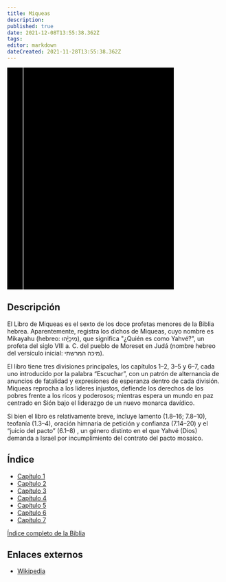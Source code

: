 ```yaml
---
title: Miqueas
description: 
published: true
date: 2021-12-08T13:55:38.362Z
tags: 
editor: markdown
dateCreated: 2021-11-28T13:55:38.362Z
---
```


<div class="urantiapedia-book-front urantiapedia-book-bible">
<svg xmlns="http://www.w3.org/2000/svg"
	width="102.6mm" height="136.8mm"
	viewBox="0 0 102.6 136.8" version="1.1">
	<g transform="translate(-7,-5)">
		<rect width="9.6" height="136.8" x="7" y="5" />
		<rect width="96.9" height="136.8" x="17" y="5" />
		<text style="font-size:5px" x="61" y="22">LA BIBLIA</text>
		<text style="font-size:4px" x="61" y="125">Biblia Reina Valera, 1960</text>
		<text style="font-size:9px" x="61" y="60">Miqueas</text>
	</g>
</svg>
</div>

## Descripción


El Libro de Miqueas es el sexto de los doce profetas menores de la Biblia hebrea. Aparentemente, registra los dichos de Miqueas, cuyo nombre es Mikayahu (hebreo: מִיכָיָ֫הוּ), que significa "¿Quién es como Yahvé?", un profeta del siglo VIII a. C. del pueblo de Moreset en Judá (nombre hebreo del versículo inicial: מיכה המרשתי). 

El libro tiene tres divisiones principales, los capítulos 1–2, 3–5 y 6–7, cada uno introducido por la palabra “Escuchar”, con un patrón de alternancia de anuncios de fatalidad y expresiones de esperanza dentro de cada división. Miqueas reprocha a los líderes injustos, defiende los derechos de los pobres frente a los ricos y poderosos; mientras espera un mundo en paz centrado en Sión bajo el liderazgo de un nuevo monarca davídico.

Si bien el libro es relativamente breve, incluye lamento (1.8–16; 7.8–10), teofanía (1.3–4), oración himnaria de petición y confianza (7.14–20) y el “juicio del pacto” (6.1–8) , un género distinto en el que Yahvé (Dios) demanda a Israel por incumplimiento del contrato del pacto mosaico. 

## Índice

- [Capítulo 1](/es/Bible/Micah/1)
- [Capítulo 2](/es/Bible/Micah/2)
- [Capítulo 3](/es/Bible/Micah/3)
- [Capítulo 4](/es/Bible/Micah/4)
- [Capítulo 5](/es/Bible/Micah/5)
- [Capítulo 6](/es/Bible/Micah/6)
- [Capítulo 7](/es/Bible/Micah/7)


[Índice completo de la Biblia](/es/index/bible)


## Enlaces externos

- [Wikipedia](https://en.wikipedia.org/wiki/Book_of_Micah)